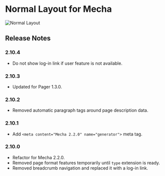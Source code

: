 Normal Layout for Mecha
=======================

![Normal Layout](https://user-images.githubusercontent.com/1669261/72040434-19c83800-32db-11ea-92e1-fce19cdc0630.png)

Release Notes
-------------

### 2.10.4

 - Do not show log-in link if user feature is not available.

### 2.10.3

 - Updated for Pager 1.3.0.

### 2.10.2

 - Removed automatic paragraph tags around page description data.

### 2.10.1

 - Add `<meta content="Mecha 2.2.0" name="generator">` meta tag.

### 2.10.0

 - Refactor for Mecha 2.2.0.
 - Removed page format features temporarily until `type` extension is ready.
 - Removed breadcrumb navigation and replaced it with a log-in link.
